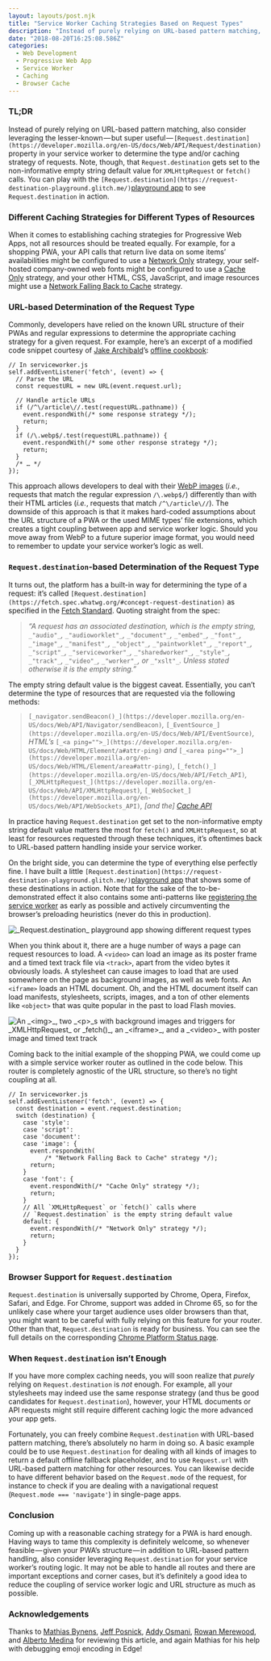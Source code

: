 ```yaml
---
layout: layouts/post.njk
title: "Service Worker Caching Strategies Based on Request Types"
description: "Instead of purely relying on URL-based pattern matching, also consider leveraging the lesser-known — but super useful — Request.destination property in your service worker to determine the type…"
date: "2018-08-20T16:25:08.586Z"
categories:
  - Web Development
  - Progressive Web App
  - Service Worker
  - Caching
  - Browser Cache
---
```


### TL;DR

Instead of purely relying on URL-based pattern matching, also consider leveraging the lesser-known — but super useful — `[Request.destination](https://developer.mozilla.org/en-US/docs/Web/API/Request/destination)` property in your service worker to determine the type and/or caching strategy of requests. Note, though, that `Request.destination` gets set to the non-informative empty string default value for `XMLHttpRequest` or `fetch()` calls. You can play with the `[Request.destination](https://request-destination-playground.glitch.me/)`[playground app](https://request-destination-playground.glitch.me/) to see `Request.destination` in action.

### Different Caching Strategies for Different Types of Resources

When it comes to establishing caching strategies for Progressive Web Apps, not all resources should be treated equally. For example, for a shopping PWA, your API calls that return live data on some items’ availabilities might be configured to use a [Network Only](https://developers.google.com/web/fundamentals/instant-and-offline/offline-cookbook/#network-only) strategy, your self-hosted company-owned web fonts might be configured to use a [Cache Only](https://developers.google.com/web/fundamentals/instant-and-offline/offline-cookbook/#cache-only) strategy, and your other HTML, CSS, JavaScript, and image resources might use a [Network Falling Back to Cache](https://developers.google.com/web/fundamentals/instant-and-offline/offline-cookbook/#network-falling-back-to-cache) strategy.

### URL-based Determination of the Request Type

Commonly, developers have relied on the known URL structure of their PWAs and regular expressions to determine the appropriate caching strategy for a given request. For example, here’s an excerpt of a modified code snippet courtesy of [Jake Archibald](https://twitter.com/jaffathecake)’s [offline cookbook](https://jakearchibald.com/2014/offline-cookbook/):

```
// In serviceworker.js
self.addEventListener('fetch', (event) => {
  // Parse the URL
  const requestURL = new URL(event.request.url);

  // Handle article URLs
  if (/^\/article\//.test(requestURL.pathname)) {
    event.respondWith(/* some response strategy */);
    return;
  }
  if (/\.webp$/.test(requestURL.pathname)) {
    event.respondWith(/* some other response strategy */);
    return;
  }
  /* … */
});
```

This approach allows developers to deal with their [WebP images](https://developers.google.com/speed/webp/) (_i.e._, requests that match the regular expression `/\.webp$/`) differently than with their HTML articles (_i.e._, requests that match `/^\/article\//`). The downside of this approach is that it makes hard-coded assumptions about the URL structure of a PWA or the used MIME types’ file extensions, which creates a tight coupling between app and service worker logic. Should you move away from WebP to a future superior image format, you would need to remember to update your service worker’s logic as well.

### `Request.destination`\-based Determination of the Request Type

It turns out, the platform has a built-in way for determining the type of a request: it’s called `[Request.destination](https://fetch.spec.whatwg.org/#concept-request-destination)` as specified in the [Fetch Standard](https://fetch.spec.whatwg.org/). Quoting straight from the spec:

> _“A request has an associated destination, which is the empty string,_ `_"audio"_`_,_ `_"audioworklet"_`_,_ `_"document"_`_,_ `_"embed"_`_,_ `_"font"_`_,_ `_"image"_`_,_ `_"manifest"_`_,_ `_"object"_`_,_ `_"paintworklet"_`_,_ `_"report"_`_,_ `_"script"_`_,_ `_"serviceworker"_`_,_ `_"sharedworker"_`_,_ `_"style"_`_,_ `_"track"_`_,_ `_"video"_`_,_ `_"worker"_`_, or_ `_"xslt"_`_. Unless stated otherwise it is the empty string.”_

The empty string default value is the biggest caveat. Essentially, you can’t determine the type of resources that are requested via the following methods:

> `[_navigator.sendBeacon()_](https://developer.mozilla.org/en-US/docs/Web/API/Navigator/sendBeacon)`_,_ `[_EventSource_](https://developer.mozilla.org/en-US/docs/Web/API/EventSource)`_, HTML’s_ `[_<a ping="">_](https://developer.mozilla.org/en-US/docs/Web/HTML/Element/a#attr-ping)` _and_ `[_<area ping="">_](https://developer.mozilla.org/en-US/docs/Web/HTML/Element/area#attr-ping)`_,_ `[_fetch()_](https://developer.mozilla.org/en-US/docs/Web/API/Fetch_API)`_,_ `[_XMLHttpRequest_](https://developer.mozilla.org/en-US/docs/Web/API/XMLHttpRequest)`_,_ `[_WebSocket_](https://developer.mozilla.org/en-US/docs/Web/API/WebSockets_API)`_, \[and the\]_ [_Cache API_](https://developer.mozilla.org/en-US/docs/Web/API/Cache)

In practice having `Request.destination` get set to the non-informative empty string default value matters the most for `fetch()` and `XMLHttpRequest`, so at least for resources requested through these techniques, it’s oftentimes back to URL-based pattern handling inside your service worker.

On the bright side, you can determine the type of everything else perfectly fine. I have built a little `[Request.destination](https://request-destination-playground.glitch.me/)`[playground app](https://request-destination-playground.glitch.me/) that shows some of these destinations in action. Note that for the sake of the to-be-demonstrated effect it also contains some anti-patterns like [registering the service worker](https://developers.google.com/web/fundamentals/primers/service-workers/registration) as early as possible and actively circumventing the browser’s preloading heuristics (never do this in production).

![`_Request.destination_` _playground app showing different request types_](/images/asset-1_____.png)

When you think about it, there are a huge number of ways a page can request resources to load. A `<video>` can load an image as its poster frame and a timed text track file via `<track>`, apart from the video bytes it obviously loads. A stylesheet can cause images to load that are used somewhere on the page as background images, as well as web fonts. An `<iframe>` loads an HTML document. Oh, and the HTML document itself can load manifests, stylesheets, scripts, images, and a ton of other elements like `<object>` that was quite popular in the past to load Flash movies.

![_An_ `_<img>_`_, two_ `_<p>_`_s with background images and triggers for_ `_XMLHttpRequest_` _or_ `_fetch()_`_, an_ `_<iframe>_`_, and a_ `_<video>_` _with poster image and timed text track_](/images/asset-2_____.png)

Coming back to the initial example of the shopping PWA, we could come up with a simple service worker router as outlined in the code below. This router is completely agnostic of the URL structure, so there’s no tight coupling at all.

```
// In serviceworker.js
self.addEventListener('fetch', (event) => {
  const destination = event.request.destination;
  switch (destination) {
    case 'style':
    case 'script':
    case 'document':
    case 'image': {
      event.respondWith(
          /* "Network Falling Back to Cache" strategy */);
      return;
    }
    case 'font': {
      event.respondWith(/* "Cache Only" strategy */);
      return;
    }
    // All `XMLHttpRequest` or `fetch()` calls where
    // `Request.destination` is the empty string default value
    default: {
      event.respondWith(/* "Network Only" strategy */);
      return;
    }
  }
});
```

### Browser Support for `Request.destination`

`Request.destination` is universally supported by Chrome, Opera, Firefox, Safari, and Edge. For Chrome, support was added in Chrome 65, so for the unlikely case where your target audience uses older browsers than that, you might want to be careful with fully relying on this feature for your router. Other than that, `Request.destination` is ready for business. You can see the full details on the corresponding [Chrome Platform Status page](https://www.chromestatus.com/feature/5629697845100544).

### When `Request.destination` isn’t Enough

If you have more complex caching needs, you will soon realize that _purely_ relying on `Request.destination` is _not_ enough. For example, all your stylesheets may indeed use the same response strategy (and thus be good candidates for `Request.destination`), however, your HTML documents or API requests might still require different caching logic the more advanced your app gets.

Fortunately, you can freely combine `Request.destination` with URL-based pattern matching, there’s absolutely no harm in doing so. A basic example could be to use `Request.destination` for dealing with all kinds of images to return a default offline fallback placeholder, and to use `Request.url` with URL-based pattern matching for other resources. You can likewise decide to have different behavior based on the `Request.mode` of the request, for instance to check if you are dealing with a navigational request (`Request.mode === 'navigate'`) in single-page apps.

### Conclusion

Coming up with a reasonable caching strategy for a PWA is hard enough. Having ways to tame this complexity is definitely welcome, so whenever feasible — given your PWA’s structure — in addition to URL-based pattern handling, also consider leveraging `Request.destination` for your service worker’s routing logic. It may not be able to handle all routes and there are important exceptions and corner cases, but it’s definitely a good idea to reduce the coupling of service worker logic and URL structure as much as possible.

### Acknowledgements

Thanks to [Mathias Bynens](https://twitter.com/mathias), [Jeff Posnick](https://twitter.com/jeffposnick), [Addy Osmani](https://twitter.com/addyosmani), [Rowan Merewood](https://twitter.com/rowan_m), and [Alberto Medina](https://twitter.com/ialbmedina) for reviewing this article, and again Mathias for his help with debugging emoji encoding in Edge!
